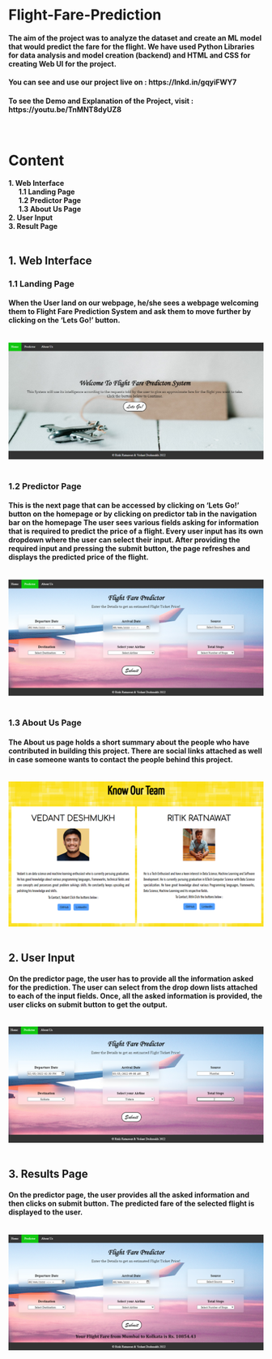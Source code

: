 <h1>Flight-Fare-Prediction</h1>

<h4>The aim of the project was to analyze the dataset and create an ML model that would predict the fare for the flight. We have used Python Libraries for data analysis and model creation (backend) and HTML and CSS for creating Web UI for the project.</h4>

<h4>You can see and use our project live on : https://lnkd.in/gqyiFWY7</h4>
<h4>To see the Demo and Explanation of the Project, visit : https://youtu.be/TnMNT8dyUZ8</h4>
<br>

<h1>Content</h1>
<h4>
1. Web Interface<br>
&nbsp&nbsp&nbsp&nbsp&nbsp&nbsp1.1 Landing Page<br> 
&nbsp&nbsp&nbsp&nbsp&nbsp&nbsp1.2 Predictor Page<br> 
&nbsp&nbsp&nbsp&nbsp&nbsp&nbsp1.3 About Us Page<br> 
2. User Input<br>
3. Result Page<br><br>
</h4>

<h2>1. Web Interface</h2>
<h3>1.1 Landing Page</h3>
<h4>When the User land on our webpage, he/she sees a webpage welcoming them to Flight Fare Prediction System and ask them to move further by clicking on the ‘Lets Go!’ button.</h4>
<br>
<img src = "https://github.com/RitikRatnawat/Flight-Fare-Prediction/blob/7a9f498abdcdedc7cfcc35a23644e7cf33ba26fd/static/images/Welcome%20Page.png">
<br><br>

<h3>1.2 Predictor Page</h3>
<h4>This is the next page that can be accessed by clicking on ‘Lets Go!’ button on the homepage or by clicking on predictor tab in the navigation bar on the homepage
The user sees various fields asking for information that is required to predict the price of a flight. Every user input has its own dropdown where the user can select their input.
After providing the required input and pressing the submit button, the page refreshes and displays the predicted price of the flight.</h4>
<br>
<img src = "https://github.com/RitikRatnawat/Flight-Fare-Prediction/blob/90ba410ad7168da23b25c58fd8dd1b1e218ea24b/static/images/Predictor%20Page.png">
<br><br>

<h3>1.3 About Us Page</h3>
<h4>The About us page holds a short summary about the people who have contributed in building this project. There are social links attached as well in case someone wants to contact the people behind this project.</h4>
<br>
<img src = "https://github.com/RitikRatnawat/Flight-Fare-Prediction/blob/d0badd766984d5569255712494f3dbfe278fd174/static/images/About%20Us%20Page.png">
<br><br>
  
<h2>2. User Input</h2>
<h4>On the predictor page, the user has to provide all the information asked for the prediction. The user can select from the drop down lists attached to each of the input fields. Once, all the asked information is provided, the user clicks on submit button to get the output.</h4>
<br>
<img src = "https://github.com/RitikRatnawat/Flight-Fare-Prediction/blob/4a87f498af2235372e455285c6dbb6c6947252f1/static/images/Predictor%20Page%20with%20Input.png">
<br><br>

<h2>3. Results Page</h2>
<h4>On the predictor page, the user provides all the asked information and then clicks on submit button. The predicted fare of the selected flight is displayed to the user.</h4>
<br>
<img src = "https://github.com/RitikRatnawat/Flight-Fare-Prediction/blob/4a87f498af2235372e455285c6dbb6c6947252f1/static/images/Predictor%20Page%20with%20Output.png">
<br><br>
